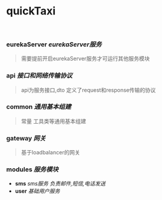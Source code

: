 # quickTaxi
&nbsp;
### eurekaServer *eurekaServer服务*
>需要提前开启eurekaServer服务才可运行其他服务模块
&nbsp;
### api *接口和网络传输协议*
>api为服务接口,dto 定义了request和response传输的协议
&nbsp;
### common *通用基本组建*
> 常量 工具类等通用基本组建
&nbsp;
### gateway *网关*
> 基于loadbalancer的网关
&nbsp;
### modules *服务模块*
 - **sms** *sms服务 负责邮件,短信,电话发送*
 - **user** *基础用户服务*
 


